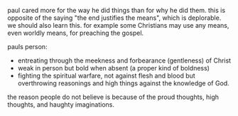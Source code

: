 paul cared more for the way he did things than for why he did them. this is opposite
of the saying "the end justifies the means", which is deplorable. we should also
learn this. for example some Christians may use any means, even worldly means, for 
preaching the gospel.

pauls person:
- entreating through the meekness and forbearance (gentleness) of Christ
- weak in person but bold when absent (a proper kind of boldness)
- fighting the spiritual warfare, not against flesh and blood but overthrowing reasonings and high things against the knowledge of God.

the reason people do not believe is because of the proud thoughts, high thoughts, and haughty imaginations.
